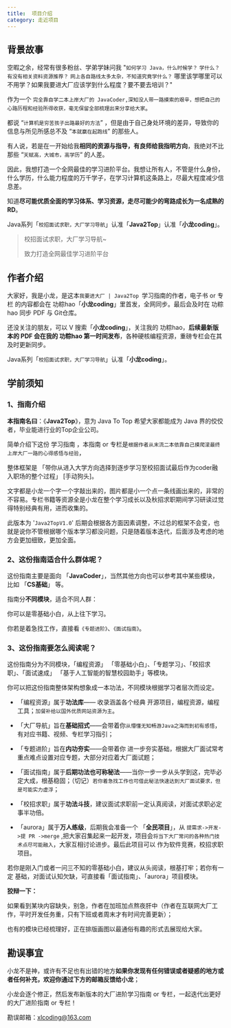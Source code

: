 ```yaml
---
title:  项目介绍
category: 走近项目
---
```


## 背景故事

空暇之余，经常有很多粉丝、学弟学妹问我 "`如何学习 Java，什么时候学？` `学什么？` `有没有相关资料资源推荐？` `网上各自路线太多太杂，不知道究竟学什么？` 哪里该学哪里可以不用学？如果我要进大厂应该学到什么程度？要不要去培训？"

作为一个 `完全靠自学二本上岸大厂的 JavaCoder,深知没人带一路摸索的艰辛，想把自己的心路历程和经验所得收获，毫无保留全部梳理出来分享给大家`。

都说 “`计算机是穷苦孩子出路最好的方法`” ，但是由于自己身处环境的差异，导致你的信息与所见所感总不及 “`本就赢在起跑线`” 的那些人。

有人说，若是在一开始给我**相同的资源与指导，有良师给我指明方向**，我绝对不比 那些 “`天赋高，大城市，高学历`“ 的人差。

因此，我想打造一个全网最佳的学习进阶平台。我想让所有人，不管是什么身份，什么学历，什么能力程度的万千学子，在学习计算机这条路上，尽最大程度减少信息差。

知道**尽可能优质全面的学习体系、学习资源，走尽可能少的弯路成长为一名成熟的RD**。

Java系列「`校招面试求职，大厂学习导航`」认准「**Java2Top**」认准「**小龙coding**」。

> 校招面试求职，大厂学习导航~
>
> 致力打造全网最佳学习进阶平台

## 作者介绍

⼤家好，我是小龙，是这本`我要进大厂 | Java2Top `学习指南的作者，电⼦书 or 专栏  的内容都会在 功粽hao「**小龙coding**」⾥首发，全网同步。最后会及时在 功粽hao 同步 PDF 与 Git仓库。

还没关注的朋友，可以 V 搜索「**小龙coding**」，关注我的 功粽hao，**后续最新版本的 PDF 会在我的 功粽hao 第⼀时间发布**，各种硬核编程资源，重磅专栏会在其及时更新同步。

Java系列「`校招面试求职，大厂学习导航`」认准「**小龙coding**」。

## 学前须知

### 1、指南介绍

**本指南名曰**：《**Java2Top**》，意为 Java To Top 希望大家都能成为 Java 界的佼佼者，毕业能进行业的Top企业公司。

简单介绍下这份 学习指南 ，本指南 or 专栏是`根据作者从末流二本依靠自己摸爬滚最终上岸大厂一路的心得感悟与经验`，

整体框架是 「带你从进入大学方向选择到逐步学习至校招面试最后作为coder融入职场的整个过程」 [手动狗头]。

⽂字都是⼩龙⼀个字⼀个字敲出来的，图⽚都是⼩⼀个点⼀条线画出来的，⾮常的不容易。专栏书籍等资源全是小龙在整个学习成长以及秋招求职期间学习研读过觉得特别经典有用，进而收集的。

此版本为 '`Java2TopV1.0`' 后期会根据各方面因素调整，不过总的框架不会变，也就是说你不管根据哪个版本学习都没问题，只是随着版本迭代，后面涉及考虑的地方会更加细致，更加全面。

### 2、这份指南适合什么群体呢？

这份指南主要是面向 「**JavaCoder**」，当然其他方向也可以参考其中某些模块，比如 「**CS基础**」 等。

指南分**不同模块**，适合不同人群：

你可以是零基础小白，从上往下学习。

你若是着急找工作，直接看`《专题进阶》`、`《面试指南》`。

### 3、这份指南要怎么阅读呢？

这份指南分为不同模块，「编程资源」 「零基础小白」、「专题学习」、「校招求职」、「面试速成」 「基于人工智能的智慧校园助手」等模块。

你可以把这份指南整体架构想象成一本功法，不同模块根据学习者层次而设定。

- 「编程资源」属于**功法库**—— 收录涵盖各个经典 开源项目，编程资源，编程工具；`加餐补给以国外优质网站资源为主`。
- 「大厂导航」旨在**基础招式**——会带着你`从懵懂无知畅游Java之海而到初有感悟`，有对应书籍、视频、专栏学习指引；

- 「专题进阶」旨在**内功夯实**——会带着你 进一步夯实基础，根据大厂面试常考重点难点设置对应专题，大部分对应着大厂面试题；

- 「面试指南」属于**后期功法也可称秘法**——当你一步一步从头学到这，完毕必定大成，根基稳固；（切记）`若你着急找工作也可借此秘法快速达到大厂面试要求，但是可能实力虚浮`；

- 「校招求职」属于**功法斗技**，建议面试求职前一定认真阅读，对面试求职必定事半功倍。
- 「aurora」属于**万人练级**，后期我会准备一个 「**全民项目**」，从 `提需求->开发->提 PR ->merge` ,把大家召集起来一起开发，项目会`将当下大厂常问的各种热门技术点尽可能融入`，大家互相讨论进步。最后此项目可以 作为软件竞赛，校招求职项目。

若你是刚入门或者一问三不知的零基础小白，建议从头阅读，根基打牢；若你有一定	基础，对面试认知欠缺，可直接看「面试指南」、「aurora」项目模块。

**狡辩一下：**

如果看到某块内容缺失，别急，作者在加班加点熬夜肝中（作者在互联网大厂工作，平时开发任务重，只有下班或者周末才有时间完善更新）；

也有的模块已经梳理好，正在排版画图以最通俗有趣的形式去展现给大家。

## 勘误事宜

小龙不是神，或许有不足也有出错的地方**如果你发现有任何错误或者疑惑的地方或者任何补充，欢迎你通过下⽅的邮箱反馈给⼩龙**；

小龙会逐个修正，然后发布新版本的大厂进阶学习指南  or 专栏，⼀起迭代出更好的大厂进阶指南 or 专栏！

勘误邮箱：xlcoding@163.com